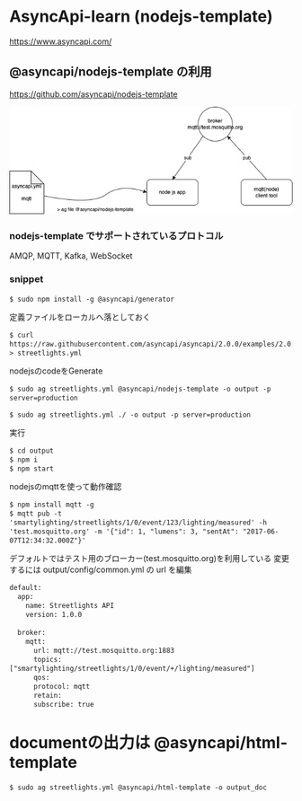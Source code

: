 # AsyncApi-learn (nodejs-template)

https://www.asyncapi.com/

## @asyncapi/nodejs-template の利用

https://github.com/asyncapi/nodejs-template

![](pic01.png)

### nodejs-template でサポートされているプロトコル
AMQP, MQTT, Kafka, WebSocket

### snippet
```
$ sudo npm install -g @asyncapi/generator
```

定義ファイルをローカルへ落としておく
```
$ curl https://raw.githubusercontent.com/asyncapi/asyncapi/2.0.0/examples/2.0.0/streetlights.yml > streetlights.yml
```

nodejsのcodeをGenerate
```
$ sudo ag streetlights.yml @asyncapi/nodejs-template -o output -p server=production
```

```
$ sudo ag streetlights.yml ./ -o output -p server=production
```

実行
```
$ cd output
$ npm i
$ npm start
```

nodejsのmqttを使って動作確認
```
$ npm install mqtt -g
$ mqtt pub -t 'smartylighting/streetlights/1/0/event/123/lighting/measured' -h 'test.mosquitto.org' -m '{"id": 1, "lumens": 3, "sentAt": "2017-06-07T12:34:32.000Z"}'
```

デフォルトではテスト用のブローカー(test.mosquitto.org)を利用している
変更するには output/config/common.yml の url を編集
```
default:
  app:
    name: Streetlights API
    version: 1.0.0

  broker:
    mqtt:
      url: mqtt://test.mosquitto.org:1883
      topics: ["smartylighting/streetlights/1/0/event/+/lighting/measured"]
      qos:
      protocol: mqtt
      retain:
      subscribe: true
```

# documentの出力は @asyncapi/html-template
```
$ sudo ag streetlights.yml @asyncapi/html-template -o output_doc
```
